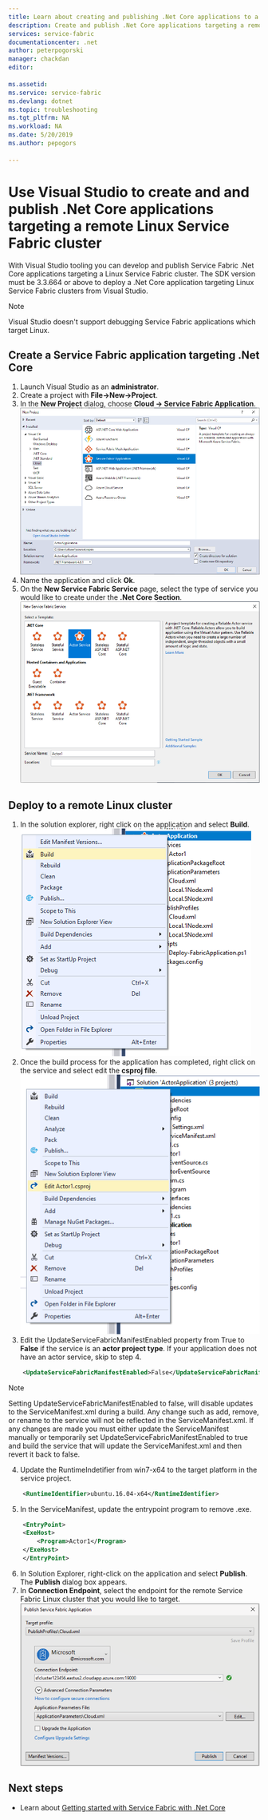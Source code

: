 ```yaml
---
title: Learn about creating and publishing .Net Core applications to a remote Linux cluster | Microsoft Docs
description: Create and publish .Net Core applications targeting a remote Linux cluster from Visual Studio
services: service-fabric
documentationcenter: .net
author: peterpogorski
manager: chackdan
editor: 

ms.assetid: 
ms.service: service-fabric
ms.devlang: dotnet
ms.topic: troubleshooting
ms.tgt_pltfrm: NA
ms.workload: NA
ms.date: 5/20/2019
ms.author: pepogors

---
```

# Use Visual Studio to create and and publish .Net Core applications targeting a remote Linux Service Fabric cluster
With Visual Studio tooling you can develop and publish Service Fabric .Net Core applications targeting a Linux Service Fabric cluster. The SDK version must be 3.3.664 or above to deploy a .Net Core application targeting Linux Service Fabric clusters from Visual Studio.

> [!Note]
> Visual Studio doesn't support debugging Service Fabric applications which target Linux.
>

## Create a Service Fabric application targeting .Net Core
1. Launch Visual Studio as an **administrator**.
2. Create a project with **File->New->Project**.
3. In the **New Project** dialog, choose **Cloud -> Service Fabric Application**.
![create-application]
4. Name the application and click **Ok**.
5. On the **New Service Fabric Service** page, select the type of service you would like to create under the **.Net Core Section**.
![create-service]

## Deploy to a remote Linux cluster
1. In the solution explorer, right click on the application and select **Build**.
![build-application]
2. Once the build process for the application has completed, right click on the service and select edit the **csproj file**.
![edit-csproj]
3. Edit the UpdateServiceFabricManifestEnabled property from True to **False** if the service is an **actor project type**. If your application does not have an actor service, skip to step 4.
```xml
    <UpdateServiceFabricManifestEnabled>False</UpdateServiceFabricManifestEnabled>
```
> [!Note]
> Setting UpdateServiceFabricManifestEnabled to false, will disable updates to the ServiceManifest.xml during a build. Any change such as add, remove, or rename to the service will not be reflected in the ServiceManifest.xml. If any changes are made you must either update the ServiceManifest manually or temporarily set UpdateServiceFabricManifestEnabled to true and build the service that will update the ServiceManifest.xml and then revert it back to false.
>

4. Update the RuntimeIndetifier from win7-x64 to the target platform in the service project.
```xml
    <RuntimeIdentifier>ubuntu.16.04-x64</RuntimeIdentifier>
```
5. In the ServiceManifest, update the entrypoint program to remove .exe. 
```xml
    <EntryPoint> 
    <ExeHost> 
        <Program>Actor1</Program> 
    </ExeHost> 
    </EntryPoint>
```
6. In Solution Explorer, right-click on the application and select **Publish**. The **Publish** dialog box appears.
7. In **Connection Endpoint**, select the endpoint for the remote Service Fabric Linux cluster that you would like to target.
![publish-application]

<!--Image references-->
[create-application]:./media/service-fabric-how-to-vs-remote-linux-cluster/create-application-remote-linux.png
[create-service]:./media/service-fabric-how-to-vs-remote-linux-cluster/create-service-remote-linux.png
[build-application]:./media/service-fabric-how-to-vs-remote-linux-cluster/build-application-remote-linux.png
[edit-csproj]:./media/service-fabric-how-to-vs-remote-linux-cluster/edit-csproj-remote-linux.png
[publish-application]:./media/service-fabric-how-to-vs-remote-linux-cluster/publish-remote-linux.png

## Next steps
* Learn about [Getting started with Service Fabric with .Net Core](https://azure.microsoft.com/resources/samples/service-fabric-dotnet-core-getting-started/)
